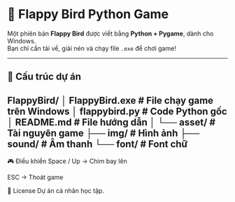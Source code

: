 # 🐤 Flappy Bird Python Game

Một phiên bản **Flappy Bird** được viết bằng **Python + Pygame**, dành cho Windows.  
Bạn chỉ cần tải về, giải nén và chạy file `.exe` để chơi game!

---

## 📂 Cấu trúc dự án

FlappyBird/
│ FlappyBird.exe # File chạy game trên Windows
│ flappybird.py # Code Python gốc
│ README.md # File hướng dẫn
│
└── asset/ # Tài nguyên game
    ├── img/ # Hình ảnh
    ├── sound/ # Âm thanh
    └── font/ # Font chữ
---

🎮 Điều khiển
Space / Up → Chim bay lên

ESC → Thoát game

📜 License
Dự án cá nhân học tập.
